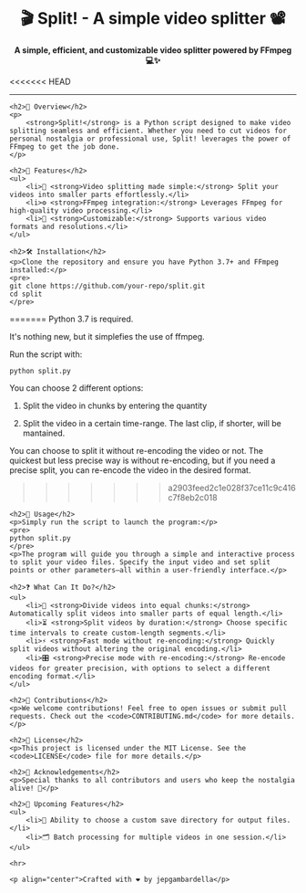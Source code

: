 <!DOCTYPE html>
<html lang="en">
<head>
    <meta charset="UTF-8">
    <meta name="viewport" content="width=device-width, initial-scale=1.0">
    <title>Split! - README</title>
</head>
<body>
    <h1 align="center">🎬 Split! - A simple video splitter 📽️</h1>
    <p align="center">
        <strong>A simple, efficient, and customizable video splitter powered by FFmpeg 💻✨</strong>
    </p>

<<<<<<< HEAD
    <hr>

    <h2>📜 Overview</h2>
    <p>
        <strong>Split!</strong> is a Python script designed to make video splitting seamless and efficient. Whether you need to cut videos for personal nostalgia or professional use, Split! leverages the power of FFmpeg to get the job done.
    </p>

    <h2>🚀 Features</h2>
    <ul>
        <li>🎥 <strong>Video splitting made simple:</strong> Split your videos into smaller parts effortlessly.</li>
        <li>⚙️ <strong>FFmpeg integration:</strong> Leverages FFmpeg for high-quality video processing.</li>
        <li>🔧 <strong>Customizable:</strong> Supports various video formats and resolutions.</li>
    </ul>

    <h2>🛠️ Installation</h2>
    <p>Clone the repository and ensure you have Python 3.7+ and FFmpeg installed:</p>
    <pre>
    git clone https://github.com/your-repo/split.git
    cd split
    </pre>
=======
 Python 3.7 is required.

It's nothing new, but it simplefies the use of ffmpeg. 

Run the script with:

`python split.py`

You can choose 2 different options:

1. Split the video in chunks by entering the quantity

2. Split the video in a certain time-range. The last clip, if shorter, will be mantained.

You can choose to split it without re-encoding the video or not. 
The quickest but less precise way is without re-encoding, but if you need a precise split, you can re-encode the video in the desired format.
>>>>>>> a2903feed2c1e028f37ce11c9c416c7f8eb2c018


    <h2>📖 Usage</h2>
    <p>Simply run the script to launch the program:</p>
    <pre>
    python split.py
    </pre>
    <p>The program will guide you through a simple and interactive process to split your video files. Specify the input video and set split points or other parameters—all within a user-friendly interface.</p>

    <h2>❓ What Can It Do?</h2>
    <ul>
        <li>🔀 <strong>Divide videos into equal chunks:</strong> Automatically split videos into smaller parts of equal length.</li>
        <li>⏳ <strong>Split videos by duration:</strong> Choose specific time intervals to create custom-length segments.</li>
        <li>⚡ <strong>Fast mode without re-encoding:</strong> Quickly split videos without altering the original encoding.</li>
        <li>🎛️ <strong>Precise mode with re-encoding:</strong> Re-encode videos for greater precision, with options to select a different encoding format.</li>
    </ul>

    <h2>🌟 Contributions</h2>
    <p>We welcome contributions! Feel free to open issues or submit pull requests. Check out the <code>CONTRIBUTING.md</code> for more details.</p>

    <h2>📄 License</h2>
    <p>This project is licensed under the MIT License. See the <code>LICENSE</code> file for more details.</p>

    <h2>🤝 Acknowledgements</h2>
    <p>Special thanks to all contributors and users who keep the nostalgia alive! 🌟</p>

    <h2>🔮 Upcoming Features</h2>
    <ul>
        <li>📁 Ability to choose a custom save directory for output files.</li>
        <li>🗂️ Batch processing for multiple videos in one session.</li>
    </ul>

    <hr>

    <p align="center">Crafted with ❤️ by jepgambardella</p>
</body>
</html>
